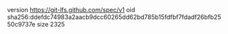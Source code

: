 version https://git-lfs.github.com/spec/v1
oid sha256:ddefdc74983a2aacb9dcc60265dd62bd785b15fdfbf7fdadf26bfb2550c9737e
size 2325

